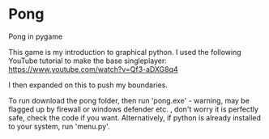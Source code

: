 # Pong
Pong in pygame

This game is my introduction to graphical python. 
I used the following YouTube tutorial to make the base singleplayer:
https://www.youtube.com/watch?v=Qf3-aDXG8q4

I then expanded on this to push my boundaries.

To run download the pong folder, then run 'pong.exe' - warning, may be flagged up by firewall or windows defender etc. , don't worry it is perfectly safe, check the code if you want.
Alternatively, if python is already installed to your system, run 'menu.py'.

